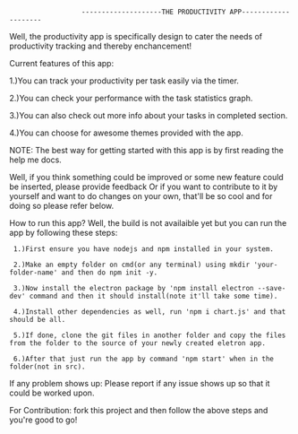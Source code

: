                       --------------------THE PRODUCTIVITY APP--------------------

Well, the productivity app is specifically design to cater the needs of productivity tracking and thereby enchancement!

Current features of this app:

1.)You can track your productivity per task easily via the timer.

2.)You can check your performance with the task statistics graph.

3.)You can also check out more info about your tasks in completed section.

4.)You can choose for awesome themes provided with the app.

NOTE: The best way for getting started with this app is by first reading the help me docs.

Well, if you think something could be improved or some new feature could be inserted, please provide feedback
Or if you want to contribute to it by yourself and want to do changes on your own, that'll be so cool and for doing so please refer below.

 How to run this app?
 Well, the build is not availaible yet but you can run the app by following these steps:
 
     1.)First ensure you have nodejs and npm installed in your system.
     
     2.)Make an empty folder on cmd(or any terminal) using mkdir 'your-folder-name' and then do npm init -y.
     
     3.)Now install the electron package by 'npm install electron --save-dev' command and then it should install(note it'll take some time).
     
     4.)Install other dependencies as well, run 'npm i chart.js' and that should be all. 
     
     5.)If done, clone the git files in another folder and copy the files from the folder to the source of your newly created eletron app.
     
     6.)After that just run the app by command 'npm start' when in the folder(not in src).
    
 If any problem shows up:
    Please report if any issue shows up so that it could be worked upon.
 
 For Contribution:
     fork this project and then follow the above steps and you're good to go!
